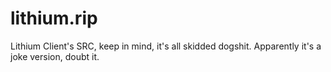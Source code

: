 # lithium.rip
Lithium Client's SRC, keep in mind, it's all skidded dogshit. Apparently it's a joke version, doubt it.
